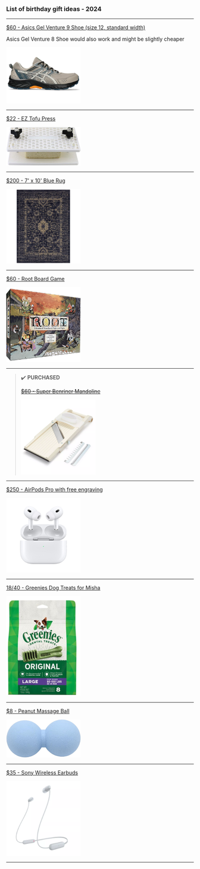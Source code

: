 ### List of birthday gift ideas - 2024

<hr />

[$60 - Asics Gel Venture 9 Shoe (size 12, standard width)](https://www.asics.com/us/en-us/gel-venture-9/p/ANA_1011B486-024.html?size=12&width=Standard)

Asics Gel Venture 8 Shoe would also work and might be slightly cheaper

<img src="./images/gel-venture-shoe.webp" alt="Asics Gel Venture Shoe" width="200"/>

<hr />

[$22 - EZ Tofu Press](https://www.amazon.com/EZ-Tofu-Press-Removes-Texture/dp/B007LLGMG2/)

<img src="./images/tofu-press.jpg" alt="Tofu Press" width="200"/>

<hr />

[$200 - 7' x 10' Blue Rug](https://www.target.com/p/vintage-distressed-rug-threshold/-/A-51295694?preselect=51169609)

<img src="./images/blue-rug.webp" alt="Blue Rug" width="200" />

<hr />

[$60 - Root Board Game](https://ledergames.com/collections/root/products/root-a-game-of-woodland-might-and-right)

<img src="./images/root-board-game.webp" alt="Root Board Game" width="200" />

<hr />

> ✔️ **PURCHASED**
> 
> ~~[$60 - Super Benriner Mandoline](https://www.surlatable.com/super-benriner-mandoline/PRO-3166394.html)~~
> 
> <img src="./images/super-benriner-mandoline.webp" alt="Super Benriner Mandoline" width="200" />

<hr />

[$250 - AirPods Pro with free engraving](https://www.apple.com/airpods-pro/)

<img src="./images/airpods-pro.jpg" alt="Airpods Pro" width="200" />

<hr />

[$18/$40 - Greenies Dog Treats for Misha](https://feederspetsupply.com/greenies-original-large-dental-treats/#)

<img src="./images/greenies.png" alt="Greenies Dog Treats" width="200" />

<hr />

[$8 - Peanut Massage Ball](https://www.amazon.com/gp/product/B0BZS65QWL/ref=ox_sc_act_image_1?smid=A2HMKC83ICKFI1&psc=1)

<img src="./images/peanut-massage-ball.jpg" alt="Peanut Massage Ball" width="200" />

<hr />

[$35 - Sony Wireless Earbuds](https://www.target.com/p/sony-wic100-bluetooth-wireless-in-ear-headphones/-/A-90038819?preselect=88914387#lnk=sametab)

<img src="./images/earbuds.webp" alt="Sony Wireless Earbuds" width="200" />

<hr/>
